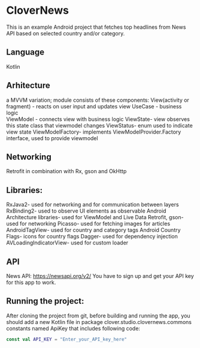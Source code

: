# CloverNews

This is an example Android project that fetches top headlines from News API based on selected country and/or category.

## Language 
Kotlin


## Arhitecture
a MVVM variation; module consists of these components:
View(activity or fragment) - reacts on user input and updates view
UseCase - business logic  
ViewModel - connects view with business logic
ViewState- view observes this state class that viewmodel changes
ViewStatus- enum used to indicate view state
ViewModelFactory- implements ViewModelProvider.Factory interface, used to provide viewmodel

## Networking
Retrofit in combination with Rx, gson and OkHttp

## Libraries:
RxJava2- used for networking and for communication between layers
RxBinding2- used to observe UI elements as observable
Android Architecture libraries- used for ViewModel and Live Data
Retrofit, gson- used for networking
Picasso- used for fetching images for articles
AndroidTagView- used for country and category tags
Android Country Flags- icons for country flags
Dagger- used for dependency injection
AVLoadingIndicatorView- used for custom loader

## API 
News API: https://newsapi.org/v2/
You have to sign up and get your API key for this app to work.

## Running the project:
After cloning the project from git, before building and running the app, you should add a new Kotlin file in package clover.studio.clovernews.commons constants named ApiKey that includes following code:

```Kotlin
const val API_KEY = "Enter_your_API_key_here"
```

